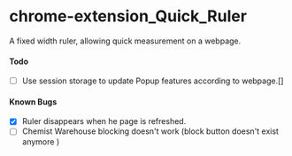 # chrome-extension_Quick_Ruler

A fixed width ruler, allowing quick measurement on a webpage.

#### Todo

-   [ ] Use session storage to update Popup features according to webpage.[]

#### Known Bugs

-   [x] Ruler disappears when he page is refreshed.
-   [ ] Chemist Warehouse blocking doesn't work (block button doesn't exist anymore )
